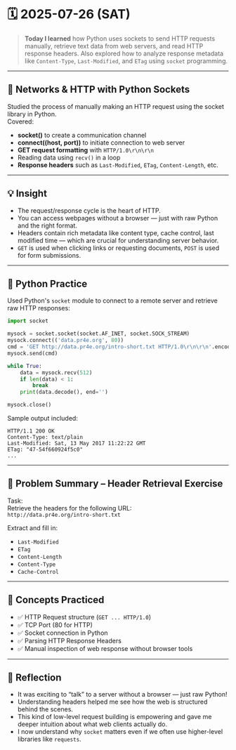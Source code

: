 # 🗓️ 2025-07-26 (SAT)

> **Today I learned** how Python uses sockets to send HTTP requests manually, retrieve text data from web servers, and read HTTP response headers. Also explored how to analyze response metadata like `Content-Type`, `Last-Modified`, and `ETag` using `socket` programming.

---

## 📘 Networks & HTTP with Python Sockets

Studied the process of manually making an HTTP request using the socket library in Python.  
Covered:

- **socket()** to create a communication channel  
- **connect((host, port))** to initiate connection to web server  
- **GET request formatting** with `HTTP/1.0\r\n\r\n`  
- Reading data using `recv()` in a loop  
- **Response headers** such as `Last-Modified`, `ETag`, `Content-Length`, etc.

---

## 💡 Insight

- The request/response cycle is the heart of HTTP.  
- You can access webpages without a browser — just with raw Python and the right format.  
- Headers contain rich metadata like content type, cache control, last modified time — which are crucial for understanding server behavior.  
- `GET` is used when clicking links or requesting documents, `POST` is used for form submissions.

---

## 🐍 Python Practice

Used Python's `socket` module to connect to a remote server and retrieve raw HTTP responses:

```python
import socket

mysock = socket.socket(socket.AF_INET, socket.SOCK_STREAM)
mysock.connect(('data.pr4e.org', 80))
cmd = 'GET http://data.pr4e.org/intro-short.txt HTTP/1.0\r\n\r\n'.encode()
mysock.send(cmd)

while True:
    data = mysock.recv(512)
    if len(data) < 1:
        break
    print(data.decode(), end='')

mysock.close()
```

Sample output included:
```
HTTP/1.1 200 OK
Content-Type: text/plain
Last-Modified: Sat, 13 May 2017 11:22:22 GMT
ETag: "47-54f660924f5c0"
...
```

---

## 📄 Problem Summary – Header Retrieval Exercise

Task:  
Retrieve the headers for the following URL:  
`http://data.pr4e.org/intro-short.txt`

Extract and fill in:
- `Last-Modified`
- `ETag`
- `Content-Length`
- `Content-Type`
- `Cache-Control`

---

## 🧠 Concepts Practiced
- ✅ HTTP Request structure (`GET ... HTTP/1.0`)
- ✅ TCP Port (80 for HTTP)
- ✅ Socket connection in Python
- ✅ Parsing HTTP Response Headers
- ✅ Manual inspection of web response without browser tools

---

## 🧠 Reflection
- It was exciting to “talk” to a server without a browser — just raw Python!
- Understanding headers helped me see how the web is structured behind the scenes.
- This kind of low-level request building is empowering and gave me deeper intuition about what web clients actually do.
- I now understand why `socket` matters even if we often use higher-level libraries like `requests`.
